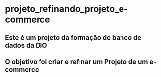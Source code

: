 # projeto_refinando_projeto_e-commerce

## Este é um projeto da formação de banco de dados da DIO
## O objetivo foi criar e refinar um Projeto de um e-commerce
